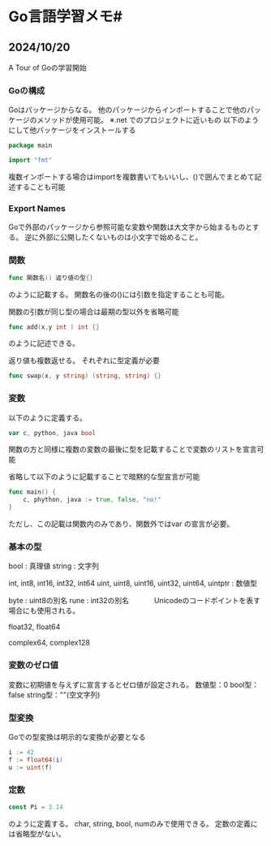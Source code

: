 # Go言語学習メモ#

## 2024/10/20 ##
A Tour of Goの学習開始

### Goの構成 ###
Goはパッケージからなる。
他のパッケージからインポートすることで他のパッケージのメソッドが使用可能。
※.net でのプロジェクトに近いもの
以下のようにして他パッケージをインストールする
``` Go 
package main 

import "fmt"

```
複数インポートする場合はimportを複数書いてもいいし、()で囲んでまとめて記述することも可能

### Export Names ###
Goで外部のパッケージから参照可能な変数や関数は大文字から始まるものとする。
逆に外部に公開したくないものは小文字で始めること。

### 関数 ###
``` Go
func 関数名() 返り値の型{}
```
のように記載する。
関数名の後の()には引数を指定することも可能。

関数の引数が同じ型の場合は最期の型以外を省略可能
``` Go
func add(x,y int ) int {}
```
のように記述できる。

返り値も複数返せる。
それぞれに型定義が必要
``` Go
func swap(x, y string) (string, string) {}

``` 

### 変数 ###
以下のように定義する。
``` Go
var c, python, java bool
```
関数の方と同様に複数の変数の最後に型を記載することで変数のリストを宣言可能

省略して以下のように記載することで暗黙的な型宣言が可能
``` Go
func main() {
    c, phython, java := true, false, "no!"
}
```
ただし、この記載は関数内のみであり、関数外ではvar の宣言が必要。

### 基本の型 ###
bool : 真理値
string : 文字列

int, int8, int16, int32, int64
uint, uint8, uint16, uint32, uint64, uintptr : 数値型

byte : uint8の別名
rune : int32の別名
　　　 Unicodeのコードポイントを表す場合にも使用される。

float32, float64

complex64, complex128

### 変数のゼロ値 ###
変数に初期値を与えずに宣言するとゼロ値が設定される。
数値型：0
bool型：false
string型：""(空文字列)

### 型変換 ###
Goでの型変換は明示的な変換が必要となる
``` Go
i := 42
f := float64(i)
u := uint(f)
```

### 定数 ###
``` Go
const Pi = 3.14
```
のように定義する。
char, string, bool, numのみで使用できる。
定数の定義には省略型がない。


